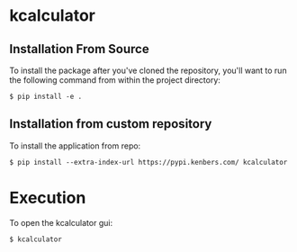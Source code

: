# kcalculator

## Installation From Source

To install the package after you've cloned the repository, you'll want to run the following command from within the project directory:

```
$ pip install -e .
```

## Installation from custom repository

To install the application from repo:

```
$ pip install --extra-index-url https://pypi.kenbers.com/ kcalculator
```

# Execution

To open the kcalculator gui:

```
$ kcalculator
```